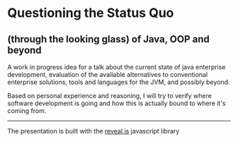 Questioning the Status Quo
===========================
(through the looking glass) of Java, OOP and beyond
----------------------------------------------------

A work in progress idea for a talk about the current state of java enterprise development, 
evaluation of the available alternatives to conventional enterprise solutions, tools and languages for the JVM,
 and possibly beyond.

Based on personal experience and reasoning, I will try to verify where software development is going and how this is 
actually bound to where it's coming from.

--------------
The presentation is built with the [reveal.js](http://lab.hakim.se/reveal-js/) javascript library

